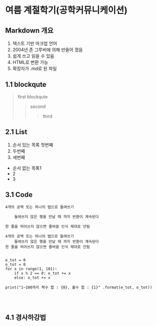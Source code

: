 여름 계절학기(공학커뮤니케이션)
======================

Markdown 개요
-----------------
1. 텍스트 기반 마크업 언어
2. 2004년 존 그루버에 의해 만들어 졌음
3. 쉽게 쓰고 읽을 수 있음
4. HTML로 변환 가능
5. 확장자가 .md로 된 파일

## 1.1 blockqute
> first blockqute
>	> second
>	>	> third

## 2.1 List
1. 순서 있는 목록 첫번째
2. 두번째
3. 세번째

* 순서 없는 목록1
 * 2
  * 3

## 3.1 Code
	4개의 공백 또는 하나의 탭으로 들여쓰기

		들여쓰지 않은 행을 만날 때 까지 반환이 계속된다

	한 줄을 띄어쓰지 않으면 줄바꿈 인식 제대로 안됨

	4개의 공백 또는 하나의 탭으로 들여쓰기
		들여쓰지 않은 행을 만날 때 까지 반환이 계속된다
	한 줄을 띄어쓰지 않으면 줄바꿈 인식 제대로 안됨
<pre>
<code>
e_tot = 0
o_tot = 0
for x in range(1, 101):
    if x % 2 == 0: e_tot += x
    else: o_tot += x

print("1~100까지 짝수 합 : {0}, 홀수 합 : {1}" .format(e_tot, o_tot))
</pre>
</code>

## 4.1 경사하강법



